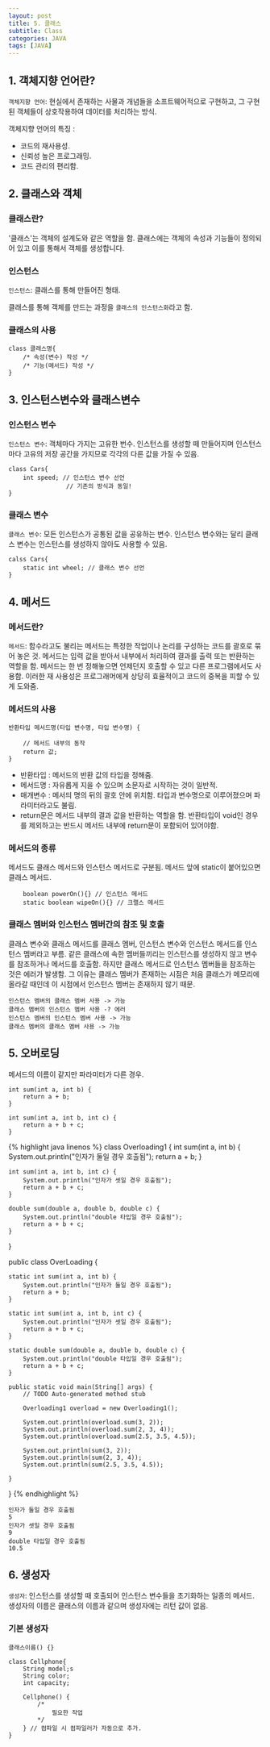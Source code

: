 ```yaml
---
layout: post
title: 5. 클래스
subtitle: Class
categories: JAVA
tags: [JAVA]
---
```


## 1. 객체지향 언어란?

`객체지향 언어`: 현실에서 존재하는 사물과 개념들을 소프트웨어적으로 구현하고, 그 구현된 객체들이 상호작용하여 데이터를 처리하는 방식.

객체지향 언어의 특징 :

- 코드의 재사용성.
- 신뢰성 높은 프로그래밍.
- 코드 관리의 편리함.

## 2. 클래스와 객체

### 클래스란?

'클래스'는 객체의 설계도와 같은 역할을 함. 클래스에는 객체의 속성과 기능들이 정의되어 있고 이를 통해서 객체를 생성합니다.

### 인스턴스

`인스턴스`: 클래스를  통해 만들어진 형태.

클래스를 통해 객체를 만드는 과정을 `클래스의 인스턴스화`라고 함.

### 클래스의 사용

``` 예제
class 클래스명{
	/* 속성(변수) 작성 */
	/* 기능(메서드) 작성 */
}
```

## 3. 인스턴스변수와 클래스변수

### 인스턴스 변수

`인스턴스 변수`: 객체마다 가지는 고유한 번수. 인스턴스를 생성할 떼 만들어지며 인스턴스마다 고유의 저장 공간을 가지므로 각각의 다른 값을 가질 수 있음.

``` 예제
class Cars{
	int speed; // 인스턴스 변수 선언
				// 기존의 방식과 동일!
}

```

### 클래스 변수

`클래스 변수`: 모든 인스턴스가 공통된 값을 공유하는 변수. 인스턴스 변수와는 달리 클래스 변수는 인스턴스를 생성하지 않아도 사용할 수 있음.

``` 예제
calss Cars{
	static int wheel; // 클래스 변수 선언
}

```

## 4. 메서드

### 메서드란?

`메서드`: 함수라고도 불리는 메서드는 특정한 작업이나 논리를 구성하는 코드를 괄호로 묶어 놓은 것. 메서드는 입력 값을 받아서 내부에서 처리하여 결과를 출력 또는 반환하는 역할을 함. 메서드는 한 번 정해놓으면 언제던지 호출할 수 있고 다른 프로그램에서도 사용함. 이러한 재 사용성은 프로그래머에게 상당히 효율적이고 코드의 중복을 피할 수 있게 도와줌.

### 메서드의 사용

``` 예제
반환타입 메서드명(타입 변수명, 타입 변수명) {

	// 메서드 내부의 동작
	return 값;
}
```

- 반환타입 : 메서드의 반환 값의 타입을 정해줌.
- 메서드명 : 자유롭게 지을 수 있으며 소문자로 시작하는 것이 일반적.
- 매개변수 : 메서듸 명의 뒤의 괄호 안에 위치함. 타입과 변수명으로 이루어졌으며 파라미터라고도 불림.
- return문은 메서드 내부의 결과 값을 반환하는 역할을 함. 반환타입이 void인 경우를 제외하고는 반드시 메서드 내부에 return문이 포함되어 있어야함.


### 메서드의 종류

메서드도 클래스 메서드와 인스턴스 메서드로 구분됨. 메서드 앞에 static이 붙어있으면 클래스 메서드.

``` 예제
	boolean powerOn(){} // 인스턴스 메서드
	static boolean wipeOn(){} // 크랠스 메서드
```

### 클래스 멤버와 인스턴스 멤버간의 참조 및 호출

클래스 변수와 클래스 메서드를 클래스 멤버, 인스턴스 변수와 인스턴스 메서드를 인스턴스 멤버라고 부름. 같은 클래스에 속한 멤버들끼리는 인스턴스를 생성하지 않고 변수를 참조하거나 메서드를 호출함. 하지만 클래스 메서드로 인스턴스 멤버들을 참조하는 것은 에러가 발생함. 그 이유는 클래스 멤버가 존재하는 시점은 처음 클래스가 메모리에 올라갈 때인데 이 시점에서 인스턴스 멤버는 존재하지 않기 때문.

``` 예제
인스턴스 멤버의 클래스 멤버 사용 -> 가능
클래스 멤버의 인스턴스 멤버 사용 -? 에러
인스턴스 멤버의 인스턴스 멤버 사용 -> 가능
클래스 멤버의 클래스 멤버 사용 -> 가능
```

## 5. 오버로딩

메서드의 이름이 같지만 파라미터가 다른 경우.

``` 예제
int sum(int a, int b) {
	return a + b;
}

int sum(int a, int b, int c) {
	return a + b + c;
}
```


{% highlight java linenos %}
class Overloading1 {
	int sum(int a, int b) {
		System.out.println("인자가 둘일 경우 호출됨");
		return a + b;
	}

	int sum(int a, int b, int c) {
		System.out.println("인자가 셋일 경우 호출됨");
		return a + b + c;
	}

	double sum(double a, double b, double c) {
		System.out.println("double 타입일 경우 호출됨");
		return a + b + c;
	}

}

public class OverLoading {

	static int sum(int a, int b) {
		System.out.println("인자가 둘일 경우 호출됨");
		return a + b;
	}

	static int sum(int a, int b, int c) {
		System.out.println("인자가 셋일 경우 호출됨");
		return a + b + c;
	}

	static double sum(double a, double b, double c) {
		System.out.println("double 타입일 경우 호출됨");
		return a + b + c;
	}

	public static void main(String[] args) {
		// TODO Auto-generated method stub

		Overloading1 overload = new Overloading1();

		System.out.println(overload.sum(3, 2));
		System.out.println(overload.sum(2, 3, 4));
		System.out.println(overload.sum(2.5, 3.5, 4.5));

		System.out.println(sum(3, 2));
		System.out.println(sum(2, 3, 4));
		System.out.println(sum(2.5, 3.5, 4.5));

	}

}
{% endhighlight %}

``` 실행결과
인자가 둘일 경우 호출됨
5
인자가 셋일 경우 호출됨
9
double 타입일 경우 호출됨
10.5
```

## 6. 생성자

`생성자`: 인스턴스를 생성할 때 호출되어 인스턴스 변수들을 초기화하는 일종의 메서드. 생성자의 이름은 클래스의 이름과 같으며 생성자에는 리턴 값이 없음.

### 기본 생성자

``` 예시
클래스이름() {}

class Cellphone{
	String model;s
	String color;
	int capacity;

	Cellphone() {
		/*
			필요한 작업
		*/
	} // 컴파일 시 컴파일러가 자동으로 추가.
}
```



